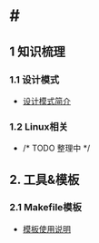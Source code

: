 # \#

## 1 知识梳理

### 1.1 设计模式

+ [设计模式简介](https://github.com/annrps/annrps.github.io/blob/main/design_patterns/introduction.md)

### 1.2 Linux相关

+ /* TODO 整理中 */

## 2. 工具&模板

### 2.1 Makefile模板

+ [模板使用说明](https://github.com/annrps/annrps.github.io/tree/main/makefile/readme.md)

